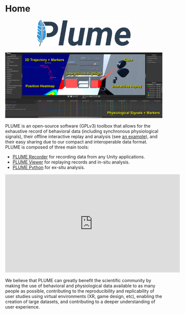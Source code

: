 <style>
  .md-typeset h1,
  .md-content__button {
    display: none;
  }
</style>
# Home
<p align="center">
    <img src="./images/plume_logo_light.png" alt="plume logo" width="300"/>
    <br/>
    <br/>
    <img src="./images/plume_viewer_teaser.png" alt="teaser" width="800"/>
</p>

PLUME is an open-source software (GPLv3) toolbox that allows for the exhaustive record of behavioral data (including synchronous physiological signals), their offline interactive replay and analysis (see [an example](./demonstration/index.md)), and their easy sharing due to our compact and interoperable data format. PLUME is composed of three main tools:

- [PLUME Recorder](./recorder/index.md) for recording data from any Unity applications.
- [PLUME Viewer](./viewer/index.md) for replaying records and in-situ analysis.
- [PLUME Python](./python/index.md) for ex-situ analysis.

<div class="center">
<iframe width="560" height="315" src="https://www.youtube.com/embed/W-mJ2LHNE8M?si=YXL44WO0H1Llyz0D" title="YouTube video player" frameborder="0" allow="accelerometer; autoplay; clipboard-write; encrypted-media; gyroscope; picture-in-picture; web-share" referrerpolicy="strict-origin-when-cross-origin" allowfullscreen></iframe>
</div>

We believe that PLUME can greatly benefit the scientific community by making the use of behavioral and physiological data available to as many people as possible, contributing to the reproducibility and replicability of user studies using virtual environments (XR, game design, etc), enabling the creation of large datasets, and contributing to a deeper understanding of user experience.